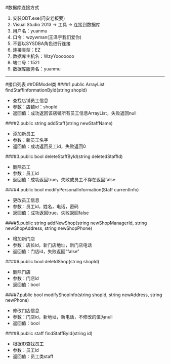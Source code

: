 #数据库连接方式
1. 安装ODT.exe(问安老板要)
2. Visual Studio 2013 -> 工具 -> 连接到数据库
3. 用户名：yuanmu
4. 口令：wzywman(王泽宇我们爱你)
5. 不要以SYSDBA角色进行连接
5. 连接类型：EZ
6. 数据库主机名：WzyYooooooo
7. 端口号：1521
8. 数据库服务名：yuanmu

------
#接口列表
##DBModel类
####1.public ArrayList findStaffInformationById(string shopId)
* 查找店铺员工信息
* 参数：店铺id：shopId
* 返回值：成功返回该店铺所有员工信息ArrayList，失败返回null
 
####2.public string addStaff(string newStaffName)
* 添加新员工
* 参数：新员工名字
* 返回值：成功返回员工id，失败返回0

####3.public bool deleteStaffById(string deletedStaffId)
* 删除员工
* 参数：员工id
* 返回值：成功返回true，失败或员工不存在返回false
  
####4.public bool modifyPersonalInformation(Staff currentInfo)
* 更改员工信息
* 参数：员工id，姓名，电话，密码
* 返回值：成功返回true，失败返回false


####5.public string addNewShop(string newShopManagerId, string newShopAddress, string newShopPhone)
* 增加新门店
* 参数：店长id，新门店地址，新门店电话
* 返回值：门店id，失败返回"false"

####6.public bool deletdShop(string shopId)
* 删除门店
* 参数：门店id
* 返回值：bool

####7.public bool modifyShopInfo(string shopId, string newAddress, string newPhone)
* 修改门店信息
* 参数：门店id，新地址，新电话，不修改的值为null
* 返回值：bool

####8.public staff findStaffById(string id)
* 根据ID查找员工* 参数：员工id* 返回值：员工类staff

